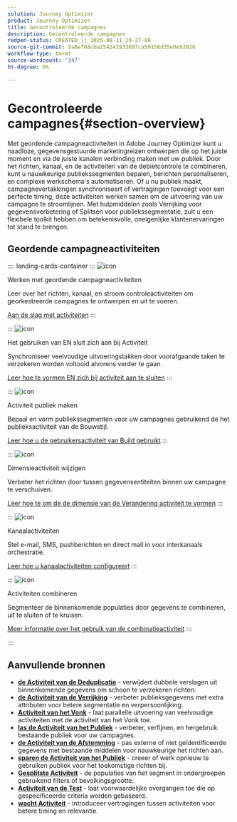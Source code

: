 ```yaml
---
solution: Journey Optimizer
product: Journey Optimizer
title: Gecontroleerde campagnes
description: Gecontroleerde campagnes
redpen-status: CREATED_||_2025-08-11_20-27-08
source-git-commit: 5a8ef88cba254241933607ca59156d35e0e92926
workflow-type: tm+mt
source-wordcount: '347'
ht-degree: 0%

---
```



# Gecontroleerde campagnes{#section-overview}

Met geordende campagneactiviteiten in Adobe Journey Optimizer kunt u naadloze, gegevensgestuurde marketingreizen ontwerpen die op het juiste moment en via de juiste kanalen verbinding maken met uw publiek. Door het richten, kanaal, en de activiteiten van de debietcontrole te combineren, kunt u nauwkeurige publiekssegmenten bepalen, berichten personaliseren, en complexe werkschema&#39;s automatiseren. Of u nu publiek maakt, campagnevertakkingen synchroniseert of vertragingen toevoegt voor een perfecte timing, deze activiteiten werken samen om de uitvoering van uw campagne te stroomlijnen. Met hulpmiddelen zoals Verrijking voor gegevensverbetering of Splitsen voor publiekssegmentatie, zult u een flexibele toolkit hebben om betekenisvolle, oneigenlijke klantenervaringen tot stand te brengen.

## Geordende campagneactiviteiten

:::: landing-cards-container
:::
![icon](https://cdn.experienceleague.adobe.com/icons/book.svg)

Werken met geordende campagneactiviteiten

Leer over het richten, kanaal, en stroom controleactiviteiten om georkestreerde campagnes te ontwerpen en uit te voeren.

[Aan de slag met activiteiten](../using/orchestrated/activities/about-activities.md)
:::

:::
![icon](https://cdn.experienceleague.adobe.com/icons/code-branch.svg)

Het gebruiken van EN sluit zich aan bij Activiteit

Synchroniseer veelvoudige uitvoeringstakken door voorafgaande taken te verzekeren worden voltooid alvorens verder te gaan.

[Leer hoe te vormen EN zich bij activiteit aan te sluiten](../using/orchestrated/activities/and-join.md)
:::

:::
![icon](https://cdn.experienceleague.adobe.com/icons/bullseye.svg)

Activiteit publiek maken

Bepaal en vorm publiekssegmenten voor uw campagnes gebruikend de het publieksactiviteit van de Bouwstijl.

[Leer hoe u de gebruikersactiviteit van Build gebruikt](../using/orchestrated/activities/build-audience.md)
:::

:::
![icon](https://cdn.experienceleague.adobe.com/icons/gear.svg)

Dimensieactiviteit wijzigen

Verbeter het richten door tussen gegevensentiteiten binnen uw campagne te verschuiven.

[Leer hoe te om de de dimensie van de Verandering activiteit te vormen](../using/orchestrated/activities/change-dimension.md)
:::

:::
![icon](https://cdn.experienceleague.adobe.com/icons/list-check.svg)

Kanaalactiviteiten

Stel e-mail, SMS, pushberichten en direct mail in voor interkanaals orchestratie.

[Leer hoe u kanaalactiviteiten configureert](../using/orchestrated/activities/channels.md)
:::

:::
![icon](https://cdn.experienceleague.adobe.com/icons/puzzle-piece.svg)

Activiteiten combineren

Segmenteer de binnenkomende populaties door gegevens te combineren, uit te sluiten of te kruisen.

[Meer informatie over het gebruik van de combinatieactiviteit](../using/orchestrated/activities/combine.md)
:::

::::


## Aanvullende bronnen

- **[de Activiteit van de Deduplicatie](../using/orchestrated/activities/deduplication.md)** - verwijdert dubbele verslagen uit binnenkomende gegevens om schoon te verzekeren richten.
- **[de Activiteit van de Verrijking](../using/orchestrated/activities/enrichment.md)** - verbeter publieksgegevens met extra attributen voor betere segmentatie en verpersoonlijking.
- **[Activiteit van het Vonk](../using/orchestrated/activities/fork.md)** - laat parallelle uitvoering van veelvoudige activiteiten met de activiteit van het Vonk toe.
- **[las de Activiteit van het Publiek](../using/orchestrated/activities/read-audience.md)** - verbeter, verfijnen, en hergebruik bestaande publiek voor uw campagnes.
- **[de Activiteit van de Afstemming](../using/orchestrated/activities/reconciliation.md)** - pas externe of niet geïdentificeerde gegevens met bestaande middelen voor nauwkeurige het richten aan.
- **[sparen de Activiteit van het Publiek](../using/orchestrated/activities/save-audience.md)** - creeer of werk opnieuw te gebruiken publiek voor het toekomstige richten bij.
- **[Gesplitste Activiteit](../using/orchestrated/activities/split.md)** - de populaties van het segment in ondergroepen gebruikend filters of bevolkingsgrootte.
- **[Activiteit van de Test](../using/orchestrated/activities/test.md)** - laat voorwaardelijke overgangen toe die op gespecificeerde criteria worden gebaseerd.
- **[wacht Activiteit](../using/orchestrated/activities/wait.md)** - introduceer vertragingen tussen activiteiten voor betere timing en relevantie.
